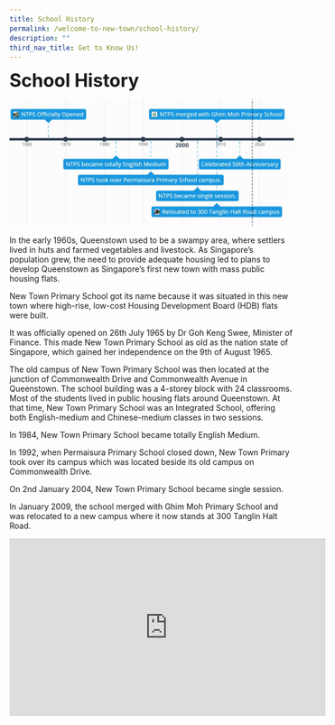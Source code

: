 ```yaml
---
title: School History
permalink: /welcome-to-new-town/school-history/
description: ""
third_nav_title: Get to Know Us!
---
```



**<font size=6>School History</font>**

![](/images/About%20Us/School%20History.jpg)

In the early 1960s, Queenstown used to be a swampy area, where settlers lived in huts and farmed vegetables and livestock. As Singapore’s population grew, the need to provide adequate housing led to plans to develop Queenstown as Singapore’s first new town with mass public housing flats.  

  

New Town Primary School got its name because it was situated in this new town where high-rise, low-cost Housing Development Board (HDB) flats were built.

  

It was officially opened on 26th July 1965 by Dr Goh Keng Swee, Minister of Finance. This made New Town Primary School as old as the nation state of Singapore, which gained her independence on the 9th of August 1965.

  

The old campus of New Town Primary School was then located at the junction of Commonwealth Drive and Commonwealth Avenue in Queenstown. The school building was a 4-storey block with 24 classrooms. Most of the students lived in public housing flats around Queenstown. At that time, New Town Primary School was an Integrated School, offering both English-medium and Chinese-medium classes in two sessions.

  

In 1984, New Town Primary School became totally English Medium.

  

In 1992, when Permaisura Primary School closed down, New Town Primary took over its campus which was located beside its old campus on Commonwealth Drive. 

  

On 2nd January 2004, New Town Primary School became single session. 

  

In January 2009, the school merged with Ghim Moh Primary School and was relocated to a new campus where it now stands at 300 Tanglin Halt Road.

<iframe width="560" height="315" src="https://www.youtube.com/embed/8zh-xYTNKZM" title="Our School History" frameborder="0" allow="accelerometer; autoplay; clipboard-write; encrypted-media; gyroscope; picture-in-picture" allowfullscreen></iframe>
